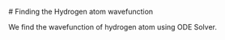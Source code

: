 \# Finding the Hydrogen atom wavefunction



We find the wavefunction of hydrogen atom using ODE Solver.

